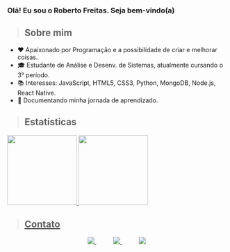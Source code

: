 ### Olá! Eu sou o Roberto Freitas. Seja bem-vindo(a) <br>

>## Sobre mim

- ❤️ Apaixonado por Programação e a possibilidade de criar e melhorar coisas.
- 🎓 Estudante de Análise e Desenv. de Sistemas, atualmente cursando o 3° período.
- 📚 Interesses: JavaScript, HTML5, CSS3, Python, MongoDB, Node.js, React Native.
- 🚀 Documentando minha jornada de aprendizado.
  
>## Estatísticas

 <div>
  <a href="https://github.com/robbfreitas">
  <img height="160em" src="https://github-readme-stats.vercel.app/api?username=robbfreitas&show_icons=true&include_all_commits=true&count_private=true"/>
  <img height="160em" src="https://github-readme-stats.vercel.app/api/top-langs/?username=robbfreitas&layout=compact&langs_count=7"/>
</div>

>## Contato

<p align="center">
    <a href="https://github.com/robbfreitas">
        <img  src="https://img.shields.io/badge/github-%23100000.svg?&style=for-the-badge&logo=github&logoColor=white&link=mailto:https://github.com/robbfreitas">
    </a>
    &nbsp;&nbsp;&nbsp;&nbsp;&nbsp;&nbsp;&nbsp;&nbsp;&nbsp;
    <a href="mailto:robertocompromissos@gmail.com">
        <img src="https://img.shields.io/badge/gmail-D14836?&style=for-the-badge&logo=gmail&logoColor=white&link=mailto:robertocompromissos@gmail.com">
  </a>
    &nbsp;&nbsp;&nbsp;&nbsp;&nbsp;&nbsp;&nbsp;&nbsp;&nbsp;
    <a href="https://www.instagram.com/robertofre__/">
        <img src="https://img.shields.io/badge/-Instagram-%23E4405F?style=for-the-badge&logo=instagram&logoColor=white&link=mailto:robertocompromissos@gmail.com">
  </a>
</p>
